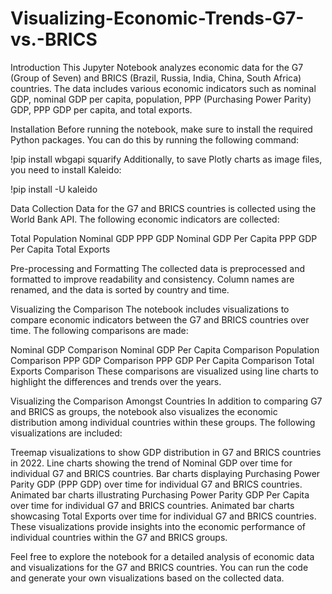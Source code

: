 # Visualizing-Economic-Trends-G7-vs.-BRICS

Introduction
This Jupyter Notebook analyzes economic data for the G7 (Group of Seven) and BRICS (Brazil, Russia, India, China, South Africa) countries. The data includes various economic indicators such as nominal GDP, nominal GDP per capita, population, PPP (Purchasing Power Parity) GDP, PPP GDP per capita, and total exports.


Installation
Before running the notebook, make sure to install the required Python packages. You can do this by running the following command:

!pip install wbgapi squarify
Additionally, to save Plotly charts as image files, you need to install Kaleido:

!pip install -U kaleido

Data Collection
Data for the G7 and BRICS countries is collected using the World Bank API. The following economic indicators are collected:

Total Population
Nominal GDP
PPP GDP
Nominal GDP Per Capita
PPP GDP Per Capita
Total Exports
<a name="pre-processing-and-formatting"></a>

Pre-processing and Formatting
The collected data is preprocessed and formatted to improve readability and consistency. Column names are renamed, and the data is sorted by country and time.


Visualizing the Comparison
The notebook includes visualizations to compare economic indicators between the G7 and BRICS countries over time. The following comparisons are made:

Nominal GDP Comparison
Nominal GDP Per Capita Comparison
Population Comparison
PPP GDP Comparison
PPP GDP Per Capita Comparison
Total Exports Comparison
These comparisons are visualized using line charts to highlight the differences and trends over the years.


Visualizing the Comparison Amongst Countries
In addition to comparing G7 and BRICS as groups, the notebook also visualizes the economic distribution among individual countries within these groups. The following visualizations are included:

Treemap visualizations to show GDP distribution in G7 and BRICS countries in 2022.
Line charts showing the trend of Nominal GDP over time for individual G7 and BRICS countries.
Bar charts displaying Purchasing Power Parity GDP (PPP GDP) over time for individual G7 and BRICS countries.
Animated bar charts illustrating Purchasing Power Parity GDP Per Capita over time for individual G7 and BRICS countries.
Animated bar charts showcasing Total Exports over time for individual G7 and BRICS countries.
These visualizations provide insights into the economic performance of individual countries within the G7 and BRICS groups.

Feel free to explore the notebook for a detailed analysis of economic data and visualizations for the G7 and BRICS countries. You can run the code and generate your own visualizations based on the collected data.
